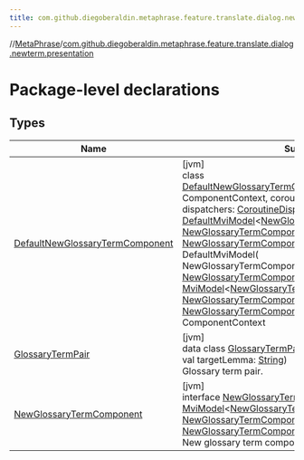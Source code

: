 ```yaml
---
title: com.github.diegoberaldin.metaphrase.feature.translate.dialog.newterm.presentation
---
```

//[MetaPhrase](../../index.html)/[com.github.diegoberaldin.metaphrase.feature.translate.dialog.newterm.presentation](index.html)



# Package-level declarations



## Types


| Name | Summary |
|---|---|
| [DefaultNewGlossaryTermComponent](-default-new-glossary-term-component/index.html) | [jvm]<br>class [DefaultNewGlossaryTermComponent](-default-new-glossary-term-component/index.html)(componentContext: ComponentContext, coroutineContext: [CoroutineContext](https://kotlinlang.org/api/latest/jvm/stdlib/kotlin.coroutines/-coroutine-context/index.html), dispatchers: [CoroutineDispatcherProvider](../com.github.diegoberaldin.metaphrase.core.common.coroutines/-coroutine-dispatcher-provider/index.html), mvi: [DefaultMviModel](../com.github.diegoberaldin.metaphrase.core.common.architecture/-default-mvi-model/index.html)&lt;[NewGlossaryTermComponent.Intent](-new-glossary-term-component/-intent/index.html), [NewGlossaryTermComponent.UiState](-new-glossary-term-component/-ui-state/index.html), [NewGlossaryTermComponent.Effect](-new-glossary-term-component/-effect/index.html)&gt; = DefaultMviModel(         NewGlossaryTermComponent.UiState(),     )) : [NewGlossaryTermComponent](-new-glossary-term-component/index.html), [MviModel](../com.github.diegoberaldin.metaphrase.core.common.architecture/-mvi-model/index.html)&lt;[NewGlossaryTermComponent.Intent](-new-glossary-term-component/-intent/index.html), [NewGlossaryTermComponent.UiState](-new-glossary-term-component/-ui-state/index.html), [NewGlossaryTermComponent.Effect](-new-glossary-term-component/-effect/index.html)&gt; , ComponentContext |
| [GlossaryTermPair](-glossary-term-pair/index.html) | [jvm]<br>data class [GlossaryTermPair](-glossary-term-pair/index.html)(val sourceLemma: [String](https://kotlinlang.org/api/latest/jvm/stdlib/kotlin/-string/index.html), val targetLemma: [String](https://kotlinlang.org/api/latest/jvm/stdlib/kotlin/-string/index.html))<br>Glossary term pair. |
| [NewGlossaryTermComponent](-new-glossary-term-component/index.html) | [jvm]<br>interface [NewGlossaryTermComponent](-new-glossary-term-component/index.html) : [MviModel](../com.github.diegoberaldin.metaphrase.core.common.architecture/-mvi-model/index.html)&lt;[NewGlossaryTermComponent.Intent](-new-glossary-term-component/-intent/index.html), [NewGlossaryTermComponent.UiState](-new-glossary-term-component/-ui-state/index.html), [NewGlossaryTermComponent.Effect](-new-glossary-term-component/-effect/index.html)&gt; <br>New glossary term component contract. |


